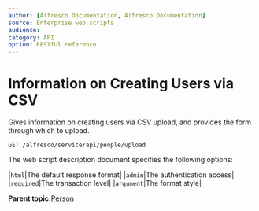 ```yaml
---
author: [Alfresco Documentation, Alfresco Documentation]
source: Enterprise web scripts
audience: 
category: API
option: RESTful reference
---
```


# Information on Creating Users via CSV

Gives information on creating users via CSV upload, and provides the form through which to upload.

`GET /alfresco/service/api/people/upload`



The web script description document specifies the following options:

|`html`|The default response format|
|`admin`|The authentication access|
|`required`|The transaction level|
|`argument`|The format style|

**Parent topic:**[Person](../references/RESTful-Person.md)

